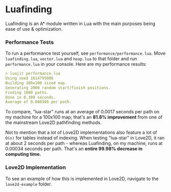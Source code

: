 # Luafinding
Luafinding is an A* module written in Lua with the main purposes being ease of use & optimization.

### Performance Tests
To run a performance test yourself, see `performance/performance.lua`. Move `luafinding.lua`, `vector.lua` and `heap.lua` to that folder and run `performance.lua` in your console. Here are my performance results:

```md
> luajit performance.lua
Using seed 1614795006
Building 100x100 sized map.
Generating 2000 random start/finish positions.
Finding 1000 paths.
Done in 0.309 seconds.
Average of 0.000309 per path.
```

To compare, "lua-star" runs at an average of 0.0017 seconds per path on my machine for a 100x100 map; that's an **81.8% improvement** from one of the mainstream Love2D pathfinding methods.

Not to mention that a lot of Love2D implementations also feature a lot of `O(n)` for tables instead of indexing. When testing "lua-star" in Love2D, it ran at about 2 seconds per path - whereas Luafinding, on my machine, runs at 0.00034 seconds per path. That's an **entire 99.98% decrease in computing time.**

### Love2D Implementation
To see an example of how this is implemented in Love2D, navigate to the `love2d-example` folder.
